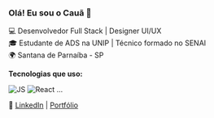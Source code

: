 ### Olá! Eu sou o Cauã 👋

💻 Desenvolvedor Full Stack | Designer UI/UX  
🎓 Estudante de ADS na UNIP | Técnico formado no SENAI  
🌍 Santana de Parnaíba - SP

**Tecnologias que uso:**

![JS](https://img.shields.io/badge/JavaScript-F7DF1E?style=flat&logo=javascript&logoColor=000)
![React](https://img.shields.io/badge/React-20232A?style=flat&logo=react&logoColor=61DAFB)
...

🔗 [LinkedIn](https://linkedin.com/in/seulink) | [Portfólio](https://seusite.vercel.app)
